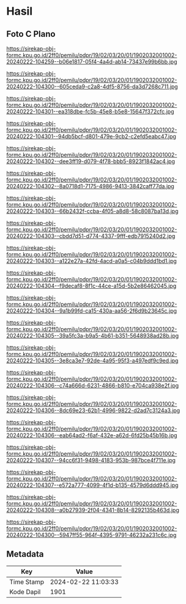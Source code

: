 # Hasil

## Foto C Plano

https://sirekap-obj-formc.kpu.go.id/2ff0/pemilu/pdpr/19/02/03/20/01/1902032001002-20240222-104259--b06e1817-05f4-4a4d-ab14-73437e99b6bb.jpg

https://sirekap-obj-formc.kpu.go.id/2ff0/pemilu/pdpr/19/02/03/20/01/1902032001002-20240222-104300--605ceda9-c2a8-4df5-8756-da3d7268c711.jpg

https://sirekap-obj-formc.kpu.go.id/2ff0/pemilu/pdpr/19/02/03/20/01/1902032001002-20240222-104301--ea318dbe-fc5b-45e8-b5e8-15647f372cfc.jpg

https://sirekap-obj-formc.kpu.go.id/2ff0/pemilu/pdpr/19/02/03/20/01/1902032001002-20240222-104301--94db5bcf-d801-479e-9cb2-c2efd5eabc47.jpg

https://sirekap-obj-formc.kpu.go.id/2ff0/pemilu/pdpr/19/02/03/20/01/1902032001002-20240222-104302--dee3ff19-d079-4f78-bbb5-8923f1842ac4.jpg

https://sirekap-obj-formc.kpu.go.id/2ff0/pemilu/pdpr/19/02/03/20/01/1902032001002-20240222-104302--8a0718d1-7175-4986-9413-3842caff77da.jpg

https://sirekap-obj-formc.kpu.go.id/2ff0/pemilu/pdpr/19/02/03/20/01/1902032001002-20240222-104303--66b2432f-ccba-4f05-a8d8-58c8087ba13d.jpg

https://sirekap-obj-formc.kpu.go.id/2ff0/pemilu/pdpr/19/02/03/20/01/1902032001002-20240222-104303--cbdd7d51-d774-4337-9fff-edb7915240d2.jpg

https://sirekap-obj-formc.kpu.go.id/2ff0/pemilu/pdpr/19/02/03/20/01/1902032001002-20240222-104303--a122e27a-42fd-4acd-a0a5-c04b9ddd1bd1.jpg

https://sirekap-obj-formc.kpu.go.id/2ff0/pemilu/pdpr/19/02/03/20/01/1902032001002-20240222-104304--f9decaf8-8f1c-44ce-a15d-5b2e86462045.jpg

https://sirekap-obj-formc.kpu.go.id/2ff0/pemilu/pdpr/19/02/03/20/01/1902032001002-20240222-104304--9a1b99fd-ca15-430a-aa56-2f6d9b23645c.jpg

https://sirekap-obj-formc.kpu.go.id/2ff0/pemilu/pdpr/19/02/03/20/01/1902032001002-20240222-104305--39a5fc3a-b9a5-4b61-b351-5648938ad28b.jpg

https://sirekap-obj-formc.kpu.go.id/2ff0/pemilu/pdpr/19/02/03/20/01/1902032001002-20240222-104305--3e8ca3e7-92de-4a95-95f3-a497edf9c9ed.jpg

https://sirekap-obj-formc.kpu.go.id/2ff0/pemilu/pdpr/19/02/03/20/01/1902032001002-20240222-104306--c74a666d-6231-4866-b810-e704ca938e2f.jpg

https://sirekap-obj-formc.kpu.go.id/2ff0/pemilu/pdpr/19/02/03/20/01/1902032001002-20240222-104306--8dc69e23-62b1-4996-9822-d2ad7c3124a3.jpg

https://sirekap-obj-formc.kpu.go.id/2ff0/pemilu/pdpr/19/02/03/20/01/1902032001002-20240222-104306--eab64ad2-f6af-432e-a62d-6fd25b45b16b.jpg

https://sirekap-obj-formc.kpu.go.id/2ff0/pemilu/pdpr/19/02/03/20/01/1902032001002-20240222-104307--94cc6f31-9498-4183-953b-987bce4f711e.jpg

https://sirekap-obj-formc.kpu.go.id/2ff0/pemilu/pdpr/19/02/03/20/01/1902032001002-20240222-104307--e572a777-4099-4f1d-b135-4579d6ddd945.jpg

https://sirekap-obj-formc.kpu.go.id/2ff0/pemilu/pdpr/19/02/03/20/01/1902032001002-20240222-104308--a0b27939-2f04-4341-8b14-8292135b463d.jpg

https://sirekap-obj-formc.kpu.go.id/2ff0/pemilu/pdpr/19/02/03/20/01/1902032001002-20240222-104300--5947ff55-964f-4395-9791-46232a231c6c.jpg


## Metadata

| Key        | Value               |
| ---------- | ------------------- |
| Time Stamp | 2024-02-22 11:03:33 |
| Kode Dapil | 1901                |



